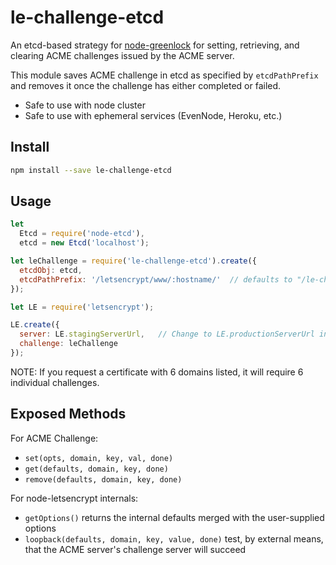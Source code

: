# le-challenge-etcd

An etcd-based strategy for [node-greenlock](https://git.daplie.com/Daplie/node-greenlock) for setting, retrieving, and clearing ACME challenges issued by the ACME server.

This module saves ACME challenge in etcd as specified by `etcdPathPrefix`
and removes it once the challenge has either completed or failed.

* Safe to use with node cluster
* Safe to use with ephemeral services (EvenNode, Heroku, etc.)

Install
-------

```bash
npm install --save le-challenge-etcd
```

Usage
-----

```javascript
let 
  Etcd = require('node-etcd'),
  etcd = new Etcd('localhost');

let leChallenge = require('le-challenge-etcd').create({
  etcdObj: etcd,
  etcdPathPrefix: '/letsencrypt/www/:hostname/'  // defaults to "/le-challenge-etcd/"
});

let LE = require('letsencrypt');

LE.create({
  server: LE.stagingServerUrl,   // Change to LE.productionServerUrl in production
  challenge: leChallenge
});
```

NOTE: If you request a certificate with 6 domains listed, it will require 6 individual challenges.

Exposed Methods
---------------

For ACME Challenge:

* `set(opts, domain, key, val, done)`
* `get(defaults, domain, key, done)`
* `remove(defaults, domain, key, done)`

For node-letsencrypt internals:

* `getOptions()` returns the internal defaults merged with the user-supplied options
* `loopback(defaults, domain, key, value, done)` test, by external means, that the ACME server's challenge server will succeed

